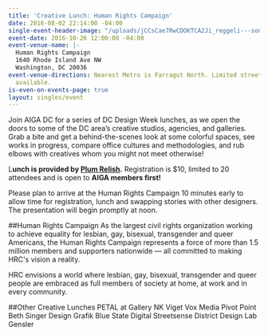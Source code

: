 ```yaml
---
title: 'Creative Lunch: Human Rights Campaign'
date: 2016-08-02 22:14:00 -04:00
single-event-header-image: "/uploads/jCCsCae7RwCDOKTCA2Ji_reggeli---sonka%CC%81s-szendvics.jpg"
event-date: 2016-10-26 12:00:00 -04:00
event-venue-name: |-
  Human Rights Campaign
  1640 Rhode Island Ave NW
  Washington, DC 20036
event-venue-directions: Nearest Metro is Farragut North. Limited street parking is
  available.
is-even-on-events-page: true
layout: singles/event
---
```


Join AIGA DC for a series of DC Design Week lunches, as we open the doors to some of the DC area’s creative studios, agencies, and galleries. Grab a bite and get a behind-the-scenes look at some colorful spaces, see works in progress, compare office cultures and methodologies, and rub elbows with creatives whom you might not meet otherwise!

L**unch is provided by [Plum Relish](https://www.plumrelish.com/).**  Registration is $10, limited to 20 attendees and is open to **AIGA members first!**

Please plan to arrive at the Human Rights Campaign 10 minutes early to allow time for registration, lunch and swapping stories with other designers. The presentation will begin promptly at noon.

##Human Rights Campaign
As the largest civil rights organization working to achieve equality for lesbian, gay, bisexual, transgender and queer Americans, the Human Rights Campaign represents a force of more than 1.5 million members and supporters nationwide — all committed to making HRC's vision a reality.

HRC envisions a world where lesbian, gay, bisexual, transgender and queer people are embraced as full members of society at home, at work and in every community.

##Other Creative Lunches
PETAL at Gallery NK 
Viget 
Vox Media 
Pivot Point 
Beth Singer Design
Grafik 
Blue State Digital 
Streetsense 
District Design Lab 
Gensler